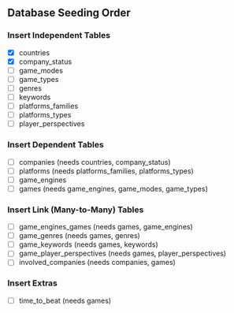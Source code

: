 ## Database Seeding Order

### Insert Independent Tables

- [x] countries
- [x] company_status
- [ ] game_modes
- [ ] game_types
- [ ] genres
- [ ] keywords
- [ ] platforms_families
- [ ] platforms_types
- [ ] player_perspectives

### Insert Dependent Tables

- [ ] companies (needs countries, company_status)
- [ ] platforms (needs platforms_families, platforms_types)
- [ ] game_engines
- [ ] games (needs game_engines, game_modes, game_types)

### Insert Link (Many-to-Many) Tables
 
- [ ] game_engines_games (needs games, game_engines)
- [ ] game_genres (needs games, genres)
- [ ] game_keywords (needs games, keywords)
- [ ] game_player_perspectives (needs games, player_perspectives)
- [ ] involved_companies (needs companies, games)

### Insert Extras

- [ ] time_to_beat (needs games)
